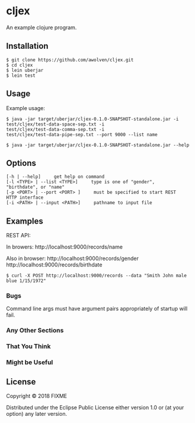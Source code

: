 # cljex

An example clojure program.

## Installation

	$ git clone https://github.com/awolven/cljex.git
	$ cd cljex
	$ lein uberjar
	$ lein test

## Usage

Example usage:

    $ java -jar target/uberjar/cljex-0.1.0-SNAPSHOT-standalone.jar -i
    test/cljex/test-data-space-sep.txt -i
    test/cljex/test-data-comma-sep.txt -i
    test/cljex/test-data-pipe-sep.txt --port 9000 --list name

	$ java -jar target/uberjar/cljex-0.1.0-SNAPSHOT-standalone.jar --help

## Options

	[-h | --help]     get help on command
	[-l <TYPE> | --list <TYPE>]     type is one of "gender",
	"birthdate", or "name"
	[-p <PORT> | --port <PORT> ]     must be specified to start REST
	HTTP interface
	[-i <PATH> | --input <PATH>]     pathname to input file

## Examples

REST API:

In browers: http://localhost:9000/records/name

Also in browser:
http://localhost:9000/records/gender
http://localhost:9000/records/birthdate

	$ curl -X POST http://localhost:9000/records --data "Smith John male blue 1/15/1972"

### Bugs

Command line args must have argument pairs appropriately of startup
will fail.

### Any Other Sections
### That You Think
### Might be Useful

## License

Copyright © 2018 FIXME

Distributed under the Eclipse Public License either version 1.0 or (at
your option) any later version.
